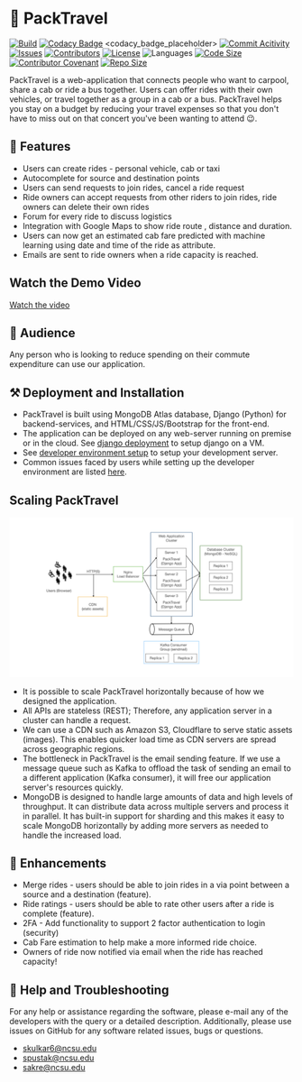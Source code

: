 # 🐺 PackTravel
[![Build](https://github.com/TripleS-org/PackTravel_G29/actions/workflows/build.yml/badge.svg)](https://github.com/TripleS-org/PackTravel_G29/actions/workflows/build.yml)
[![Codacy Badge](https://app.codacy.com/project/badge/Grade/9df7800c90694928ba61e4ff7950359a)](https://app.codacy.com/gh/TripleS-org/PackTravel_G29/dashboard?utm_source=gh&utm_medium=referral&utm_content=&utm_campaign=Badge_grade)
<codacy_badge_placeholder>
[![Commit Acitivity](https://img.shields.io/github/commit-activity/w/TripleS-org/PackTravel_G29)](https://github.com/TripleS-org/PackTravel_G29/pulse)
[![Issues](https://img.shields.io/github/issues/TripleS-org/PackTravel_G29?color=red)](https://github.com/TripleS-org/PackTravel_G29/issues)
[![Contributors](https://img.shields.io/github/contributors/TripleS-org/PackTravel_G29)](https://github.com/TripleS-org/PackTravel_G29/graphs/contributors)
[![License](https://img.shields.io/github/license/TripleS-org/PackTravel_G29)](LICENSE)
![Languages](https://img.shields.io/github/languages/count/TripleS-org/PackTravel_G29)
[![Code Size](https://img.shields.io/github/languages/code-size/TripleS-org/PackTravel_G29)](https://github.com/TripleS-org/PackTravel_G29/)
[![Contributor Covenant](https://img.shields.io/badge/Contributor%20Covenant-2.1-4baaaa.svg)](CODE-OF-CONDUCT.md)
[![Repo Size](https://img.shields.io/github/repo-size/TripleS-org/PackTravel_G29)](https://github.com/TripleS-org/PackTravel_G29/)

PackTravel is a web-application that connects people who want to carpool, share a cab or ride a bus together. Users can offer rides with their own vehicles, or travel together as a group in a cab or a bus. PackTravel helps you stay on a budget by reducing your travel expenses so that you don't have to miss out on that concert you've been wanting to attend 😉.

## 💎 Features
*   Users can create rides - personal vehicle, cab or taxi
*   Autocomplete for source and destination points
*   Users can send requests to join rides, cancel a ride request
*   Ride owners can accept requests from other riders to join rides, ride owners can delete their own rides
*   Forum for every ride to discuss logistics
*   Integration with Google Maps to show ride route , distance and duration.
*   Users can now get an estimated cab fare predicted with machine learning using date and time of the ride as attribute.
*   Emails are sent to ride owners when a ride capacity is reached.


## Watch the Demo Video

[Watch the video](https://github.com/TripleS-org/PackTravel_G29/raw/main/images/VIDEO-2024-11-01-20-28-18.mp4)




## 👥 Audience
Any person who is looking to reduce spending on their commute expenditure can use our application.

## ⚒️ Deployment and Installation
*   PackTravel is built using MongoDB Atlas database, Django (Python) for backend-services, and HTML/CSS/JS/Bootstrap for the front-end.
*   The application can be deployed on any web-server running on premise or in the cloud. See [django deployment](https://docs.djangoproject.com/en/4.1/howto/deployment/) to setup django on a VM.
*   See [developer environment setup](INSTALL.md#--developer-environment-setup) to setup your development server.
*   Common issues faced by users while setting up the developer environment are listed [here](INSTALL.md#debugging).

## Scaling PackTravel
![Scale PackTravel](images/scale-PackTravel.png "Scale PackTravel")
*   It is possible to scale PackTravel horizontally because of how we designed the application.
*   All APIs are stateless (REST); Therefore, any application server in a cluster can handle a request.
*   We can use a CDN such as Amazon S3, Cloudflare to serve static assets (images). This enables quicker load time as CDN servers are spread across geographic regions.
*   The bottleneck in PackTravel is the email sending feature. If we use a message queue such as Kafka to offload the task of sending an email to a different application (Kafka consumer), it will free our application server's resources quickly.
*   MongoDB is designed to handle large amounts of data and high levels of throughput. It can distribute data across multiple servers and process it in parallel. It has built-in support for sharding and this makes it easy to scale MongoDB horizontally by adding more servers as needed to handle the increased load.

## 🎯 Enhancements
*   Merge rides - users should be able to join rides in a via point between a source and a destination (feature). 
*   Ride ratings - users should be able to rate other users after a ride is complete (feature).
*   2FA - Add functionality to support 2 factor authentication to login (security)
*   Cab Fare estimation to help make a more informed ride choice.
*   Owners of ride now notified via email when the ride has reached capacity!

## 📨 Help and Troubleshooting
For any help or assistance regarding the software, please e-mail any of the developers with the query or a detailed description. Additionally, please use issues on GitHub for any software related issues, bugs or questions.

*   skulkar6@ncsu.edu
*   spustak@ncsu.edu
*   sakre@ncsu.edu
